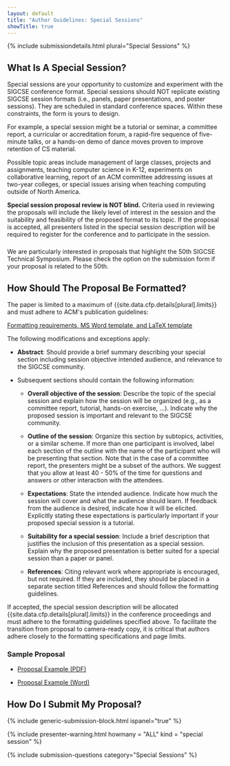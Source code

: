 ```yaml
---
layout: default
title: "Author Guidelines: Special Sessions"
showTitle: true
---
```


{% include submissiondetails.html plural="Special Sessions" %}

## What Is A Special Session?

Special sessions are your opportunity to customize and experiment with the SIGCSE conference format. Special sessions should NOT replicate existing SIGCSE session formats (i.e., panels, paper presentations, and poster sessions). They are scheduled in standard conference spaces. Within these constraints, the form is yours to design.

For example, a special session might be a tutorial or seminar, a committee report, a curricular or accreditation forum, a rapid-fire sequence of five-minute talks, or a hands-on demo of dance moves proven to improve retention of CS material.

Possible topic areas include management of large classes, projects and assignments, teaching computer science in K-12, experiments on collaborative learning, report of an ACM committee addressing issues at two-year colleges, or special issues arising when teaching computing outside of North America.

**Special session proposal review is NOT blind.** Criteria used in reviewing the proposals will include the likely level of interest in the session and the suitability and feasibility of the proposed format to its topic. If the proposal is accepted, all presenters listed in the special session description will be required to register for the conference and to participate in the session.

<div class = "alert alert-info" style="margin-top: 23px">
    <span class="glyphicon glyphicon-align-left" aria-hidden="true"></span>
     We are particularly interested in proposals that highlight the 50th SIGCSE Technical Symposium.  Please check the option on the submission form if your proposal is related to the 50th.
</div>

## How Should The Proposal Be Formatted?


The paper is limited to a maximum of {{site.data.cfp.details[plural].limits}} and must adhere to ACM's publication guidelines:

<div class="text-center" style="margin-top: 10px; margin-bottom: 10px;">
<a href="{{site.data.publishing.acmpubguidelines}}">Formatting requirements, MS Word template, and LaTeX template</a>
</div>

The following modifications and exceptions apply:

* **Abstract**: Should provide a brief summary describing your special section including session objective intended audience, and relevance to the SIGCSE community.

* Subsequent sections should contain the following information:

	* **Overall objective of the session**: Describe the topic of the special session and explain how the session will be organized (e.g., as a committee report, tutorial, hands-on exercise, …). Indicate why the proposed session is important and relevant to the SIGCSE community.

	* **Outline of the session**: Organize this section by subtopics, activities, or a similar scheme. If more than one participant is involved, label each section of the outline with the name of the participant who will be presenting that section. Note that in the case of a committee report, the presenters might be a subset of the authors. We suggest that you allow at least 40 - 50% of the time for questions and answers or other interaction with the attendees.

	* **Expectations**: State the intended audience. Indicate how much the session will cover and what the audience should learn. If feedback from the audience is desired, indicate how it will be elicited. Explicitly stating these expectations is particularly important if your proposed special session is a tutorial.

	* **Suitability for a special session**: Include a brief description that justifies the inclusion of this presentation as a special session. Explain why the proposed presentation is better suited for a special session than a paper or panel.

	* **References**: Citing relevant work where appropriate is encouraged, but not required. If they are included, they should be placed in a separate section titled References and should follow the formatting guidelines.

If accepted, the special session description will be allocated
{{site.data.cfp.details[plural].limits}} in the conference proceedings
and must adhere to the formatting guidelines specified above. To
facilitate the transition from proposal to camera-ready copy, it is
critical that authors adhere closely to the formatting specifications
and page limits.

### Sample Proposal

-  [Proposal Example (PDF)](../docs/sigcse-sample-special-session.pdf)

-  [Proposal Example (Word)](../docs/sigcse-sample-special-session.docx)

## How Do I Submit My Proposal?

{% include generic-submission-block.html ispanel="true" %}

{% include presenter-warning.html howmany = "ALL" kind = "special session" %}

{% include submission-questions category="Special Sessions" %}
